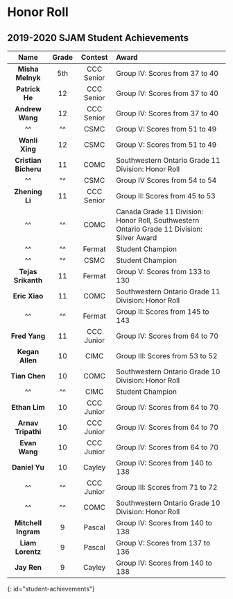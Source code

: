 <style>
    #student-achievements tbody tr td:first-of-type {
            white-space:nowrap;
    }

    #student-achievements tbody tr td:nth-of-type(3) {
            white-space:nowrap;
    }
</style>

<script src="assets/js/table-fix.js"></script>

# Honor Roll

## 2019-2020 SJAM Student Achievements

| Name | Grade | Contest | Award |
|:-:|:-:|:-:|:--|
| **Misha Melnyk** | 5th | CCC Senior | Group IV: Scores from 37 to 40 |
| **Patrick He** | 12 | CCC Senior | Group IV: Scores from 37 to 40 |
| **Andrew Wang** | 12 | CCC Senior | Group IV: Scores from 37 to 40 |
| ^^ | ^^ | CSMC | Group V: Scores from 51 to 49 |
| **Wanli Xing** | 12 | CSMC | Group V: Scores from 51 to 49 |
| **Cristian Bicheru** | 11 | COMC | Southwestern Ontario Grade 11 Division: Honor Roll |
| ^^ | ^^ | CSMC | Group IV Scores from 54 to 54 |
| **Zhening Li** | 11 | CCC Senior | Group II: Scores from 45 to 53 |
| ^^ | ^^ | COMC | Canada Grade 11 Division: Honor Roll, Southwestern Ontario Grade 11 Division: Silver Award |
| ^^ | ^^ | Fermat | Student Champion |
| ^^ | ^^ | CSMC | Student Champion |
| **Tejas Srikanth** | 11 | Fermat | Group V: Scores from 133 to 130 |
| **Eric Xiao** | 11 | COMC | Southwestern Ontario Grade 11 Division: Honor Roll |
| ^^ | ^^ | Fermat | Group II: Scores from 145 to 143 |
| **Fred Yang** | 11 | CCC Junior | Group IV: Scores from 64 to 70 |
| **Kegan Allen** | 10 | CIMC | Group III: Scores from 53 to 52 |
| **Tian Chen** | 10 | COMC | Southwestern Ontario Grade 10 Division: Honor Roll |
| ^^ | ^^ | CIMC | Student Champion |
| **Ethan Lim** | 10 | CCC Junior | Group IV: Scores from 64 to 70 |
| **Arnav Tripathi** | 10 | CCC Junior | Group IV: Scores from 64 to 70 |
| **Evan Wang** | 10 | CCC Junior | Group IV: Scores from 64 to 70 |
| **Daniel Yu** | 10 | Cayley | Group IV: Scores from 140 to 138 |
| ^^ | ^^ | CCC Junior | Group III: Scores from 71 to 72 |
| ^^ | ^^ | COMC | Southwestern Ontario Grade 10 Division: Honor Roll |
| **Mitchell Ingram** | 9 | Pascal | Group IV: Scores from 140 to 138 |
| **Liam Lorentz** | 9 | Pascal | Group V: Scores from 137 to 136 |
| **Jay Ren** | 9 | Cayley | Group IV: Scores from 140 to 138 |
{: id="student-achievements"}